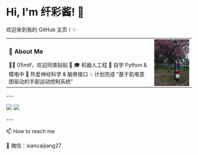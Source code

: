 <h1 align="left">Hi, I'm 纤彩酱! 👋</h1>欢迎来到我的 GitHub 主页！✨

<table>
  <tr>
    <td valign="top">
<h3>🚀 About Me</h3>
🏳‍⚧ 05mtf，欢迎同类贴贴 💖
🎓 机器人工程
🌱 自学 Python & 模电中
🧠 热爱神经科学 & 脑脊接口
💡 计划完成 “基于肌电意图驱动的手部运动控制系统”


</td>
<td>
  <img src="https://github.com/xiancaijiang27/Note/blob/main/橘子洲.jpg?raw=true" width="200" style="float: right; margin-left: 20px;" />
</td>
  </tr>
</table>
---

<p align="left">
  <img src="https://github-readme-stats.vercel.app/api?username=xiancaijiang27&show_icons=true&title_color=9f57f9&icon_color=ff66c4&text_color=333333&bg_color=ffffff" height="165"/>
  <img src="https://github-readme-stats.vercel.app/api/top-langs/?username=xiancaijiang27&layout=compact&title_color=9f57f9&text_color=333333&bg_color=ffffff" height="165"/>
</p>
---

📫 How to reach me

💬 微信：xiancaijiang27
